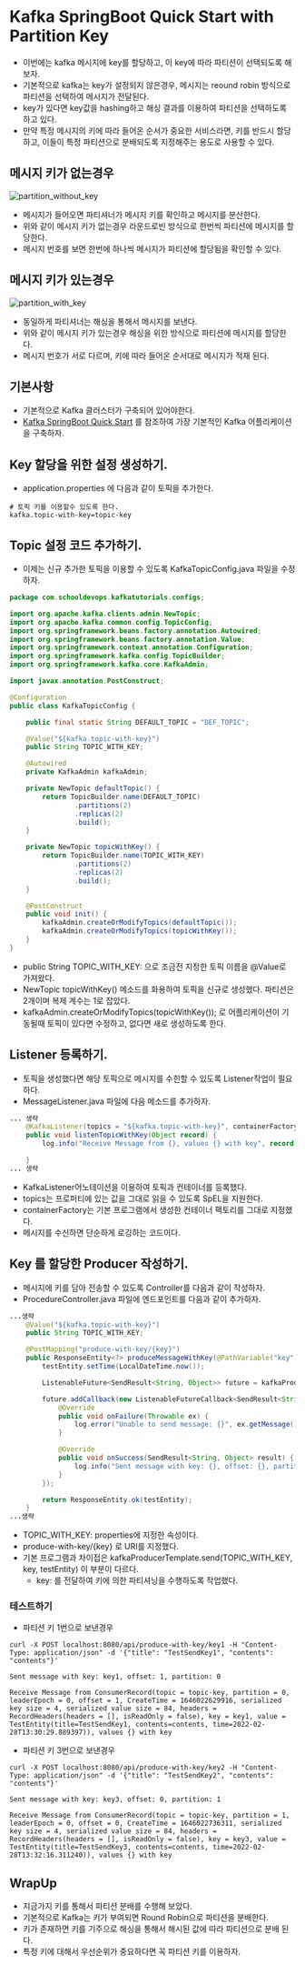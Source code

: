 # Kafka SpringBoot Quick Start with Partition Key

- 이번에는 kafka 메시지에 key를 할당하고, 이 key에 따라 파티션이 선택되도록 해보자. 
- 기본적으로 kafka는 key가 설정되지 않은경우, 메시지는 reound robin 방식으로 파티션을 선택하여 메시지가 전달된다. 
- key가 있다면 key값을 hashing하고 해싱 결과를 이용하여 파티션을 선택하도록 하고 있다. 
- 만약 특정 메시지의 키에 따라 들어온 순서가 중요한 서비스라면, 키를 반드시 할당하고, 이들이 특정 파티션으로 분배되도록 지정해주는 용도로 사용할 수 있다. 

## 메시지 키가 없는경우 

![partition_without_key](imgs/partition_without_key.png)

- 메시지가 들어오면 파티셔너가 메시지 키를 확인하고 메시지를 분산한다. 
- 위와 같이 메시지 키가 없는경우 라운드로빈 방식으로 한번씩 파티션에 메시지를 할당한다. 
- 메시지 번호를 보면 한번에 하나씩 메시지가 파티션에 할당됨을 확인할 수 있다. 

## 메시지 키가 있는경우 

![partition_with_key](imgs/partition_with_key.png)

- 동일하게 파티셔너는 해싱을 통해서 메시지를 보낸다. 
- 위와 같이 메시지 키가 있는경우 해싱을 위한 방식으로 파티션에 메시지를 할당한다. 
- 메시지 번호가 서로 다르며, 키에 따라 들어온 순서대로 메시지가 적재 된다. 
## 기본사항 

- 기본적으로 Kafka 클러스터가 구축되어 있어야한다. 
- [Kafka SpringBoot Quick Start](./05.KafkaSpringBootSample.md) 를 참조하여 가장 기본적인 Kafka 어플리케이션을 구축하자. 

## Key 할당을 위한 설정 생성하기. 

- application.properties 에 다음과 같이 토픽을 추가한다. 

```
# 토픽 키를 이용할수 있도록 한다. 
kafka.topic-with-key=topic-key
```

## Topic 설정 코드 추가하기. 

- 이제는 신규 추가한 토픽을 이용할 수 있도록 KafkaTopicConfig.java 파일을 수정하자. 

```java
package com.schooldevops.kafkatutorials.configs;

import org.apache.kafka.clients.admin.NewTopic;
import org.apache.kafka.common.config.TopicConfig;
import org.springframework.beans.factory.annotation.Autowired;
import org.springframework.beans.factory.annotation.Value;
import org.springframework.context.annotation.Configuration;
import org.springframework.kafka.config.TopicBuilder;
import org.springframework.kafka.core.KafkaAdmin;

import javax.annotation.PostConstruct;

@Configuration
public class KafkaTopicConfig {

    public final static String DEFAULT_TOPIC = "DEF_TOPIC";

    @Value("${kafka.topic-with-key}")
    public String TOPIC_WITH_KEY;

    @Autowired
    private KafkaAdmin kafkaAdmin;

    private NewTopic defaultTopic() {
        return TopicBuilder.name(DEFAULT_TOPIC)
                .partitions(2)
                .replicas(2)
                .build();
    }

    private NewTopic topicWithKey() {
        return TopicBuilder.name(TOPIC_WITH_KEY)
                .partitions(2)
                .replicas(2)
                .build();
    }

    @PostConstruct
    public void init() {
        kafkaAdmin.createOrModifyTopics(defaultTopic());
        kafkaAdmin.createOrModifyTopics(topicWithKey());
    }
}

```

- public String TOPIC_WITH_KEY: 으로 조금전 지정한 토픽 이름을 @Value로 가져왔다. 
- NewTopic topicWithKey() 메소드를 화용하여 토픽을 신규로 생성했다. 파티션은 2개이며 복제 계수는 1로 잡았다. 
- kafkaAdmin.createOrModifyTopics(topicWithKey()); 로 어플리케이션이 기동될때 토픽이 있다면 수정하고, 없다면 새로 생성하도록 한다. 

## Listener 등록하기. 

- 토픽을 생성했다면 해당 토픽으로 메시지를 수힌할 수 있도록 Listener작업이 필요하다. 
- MessageListener.java 파일에 다음 메소드를 추가하자. 

```java
... 생략 
    @KafkaListener(topics = "${kafka.topic-with-key}", containerFactory = "defaultKafkaListenerContainerFactory")
    public void listenTopicWithKey(Object record) {
        log.info("Receive Message from {}, values {} with key", record);

    }
... 생략 
```

- KafkaListener어노테이션을 이용하여 토픽과 컨테이너를 등록했다. 
- topics는 프로퍼티에 있는 값을 그대로 읽을 수 있도록 SpEL을 지원한다. 
- containerFactory는 기본 프로그램에서 생성한 컨테이너 팩토리를 그대로 지정했다. 
- 메시지를 수신하면 단순하게 로깅하는 코드이다. 

## Key 를 할당한 Producer 작성하기. 

- 메시지에 키를 담아 전송할 수 있도록 Controller를 다음과 같이 작성하자. 
- ProcedureController.java 파일에 엔드포인트를 다음과 같이 추가하자. 

```java
...생략 
    @Value("${kafka.topic-with-key}")
    public String TOPIC_WITH_KEY;

    @PostMapping("produce-with-key/{key}")
    public ResponseEntity<?> produceMessageWithKey(@PathVariable("key") String key, @RequestBody TestEntity testEntity) {
        testEntity.setTime(LocalDateTime.now());

        ListenableFuture<SendResult<String, Object>> future = kafkaProducerTemplate.send(TOPIC_WITH_KEY, key, testEntity);

        future.addCallback(new ListenableFutureCallback<SendResult<String, Object>>() {
            @Override
            public void onFailure(Throwable ex) {
                log.error("Unable to send message: {}", ex.getMessage());
            }

            @Override
            public void onSuccess(SendResult<String, Object> result) {
                log.info("Sent message with key: {}, offset: {}, partition: {}", key, result.getRecordMetadata().offset(), result.getRecordMetadata().partition());
            }
        });

        return ResponseEntity.ok(testEntity);
    }
...생략 
```

- TOPIC_WITH_KEY: properties에 지정한 속성이다. 
- produce-with-key/{key} 로 URI를 지정했다. 
- 기본 프로그램과 차이접은 kafkaProducerTemplate.send(TOPIC_WITH_KEY, key, testEntity) 이 부분이 다르다. 
  - key: 를 전달하여 키에 의한 파티셔닝을 수행하도록 작업했다. 


### 테스트하기  

- 파티션 키 1번으로 보낸경우 
  
```
curl -X POST localhost:8080/api/produce-with-key/key1 -H "Content-Type: application/json" -d '{"title": "TestSendKey1", "contents": "contents"}'

Sent message with key: key1, offset: 1, partition: 0

Receive Message from ConsumerRecord(topic = topic-key, partition = 0, leaderEpoch = 0, offset = 1, CreateTime = 1646022629916, serialized key size = 4, serialized value size = 84, headers = RecordHeaders(headers = [], isReadOnly = false), key = key1, value = TestEntity(title=TestSendKey1, contents=contents, time=2022-02-28T13:30:29.889397)), values {} with key
```

- 파티션 키 3번으로 보낸경우 

```
curl -X POST localhost:8080/api/produce-with-key/key2 -H "Content-Type: application/json" -d '{"title": "TestSendKey2", "contents": "contents"}'

Sent message with key: key3, offset: 0, partition: 1

Receive Message from ConsumerRecord(topic = topic-key, partition = 1, leaderEpoch = 0, offset = 0, CreateTime = 1646022736311, serialized key size = 4, serialized value size = 84, headers = RecordHeaders(headers = [], isReadOnly = false), key = key3, value = TestEntity(title=TestSendKey3, contents=contents, time=2022-02-28T13:32:16.311240)), values {} with key
```

## WrapUp

- 지금가지 키를 통해서 파티션 분배를 수행해 보았다. 
- 기본적으로 Kafka는 키가 부여되면 Round Robin으로 파티션을 분배한다. 
- 키가 존재하면 키를 기주으로 해싱을 통해서 해시된 값에 따라 파티션으로 분배 된다. 
- 특정 키에 대해서 우선순위가 중요하다면 꼭 파티션 키를 이용하자. 
